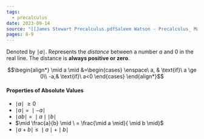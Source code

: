 ```yaml
---
tags:
  - precalculus
date: 2023-09-14
source: "[[James Stewart Precalculus.pdfSaleem Watson - Precalculus_ Mathematics for Calculus (2015, Brooks Cole) - libgen.li.pdf]]"
pages: 8-9
---
```

 Denoted by $\mid a \mid$. Represents the *distance* between a number $a$ and 0 in the real line. The distance is **always positive or zero**.

$$\begin{align*}
\mid a \mid &=\begin{cases}
\enspace\ a, & \text{if}\ a \ge 0\\
-a,& \text{if}\ a<0
\end{cases}
\end{align*}$$

####  Properties of Absolute Values

- $\mid a \mid \ \ge 0$ 
- $\mid a \mid \ =\ \mid -a \mid$
- $\mid ab \mid \ = \ \mid a \mid \mid b \mid$
- $\mid \frac{a}{b} \mid \ = \frac{\mid a \mid}{ \mid b \mid}$
- $\mid a + b \mid \ \le \ \mid a \mid + \mid b \mid$
